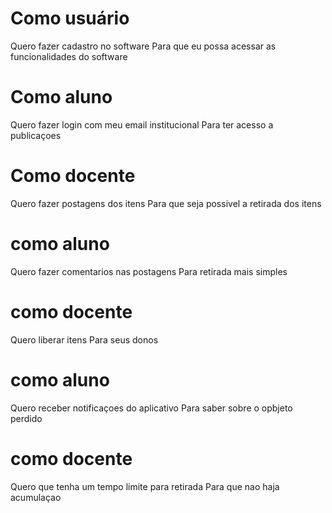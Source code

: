 # Como usuário
Quero fazer cadastro no software
Para que eu possa acessar as funcionalidades do software
# Como aluno
Quero fazer login com meu email institucional
Para ter acesso a publicaçoes
# Como docente
Quero fazer postagens dos itens
Para que seja possivel a retirada dos itens
# como aluno
Quero fazer comentarios nas postagens
Para  retirada mais simples
# como docente
Quero liberar itens
Para seus donos
# como aluno 
Quero receber notificaçoes do aplicativo
Para saber sobre o opbjeto perdido
# como docente 
Quero que tenha um tempo limite para retirada 
Para que nao haja acumulaçao